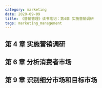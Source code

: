 ```yaml
---
category: marketing
date: 2020-09-09
title: 《营销管理》读书笔记：第4章 实施营销调研
tags: marketing_management
---
```


## 第 4 章 实施营销调研

## 第 6 章 分析消费者市场

## 第 9 章 识别细分市场和目标市场
